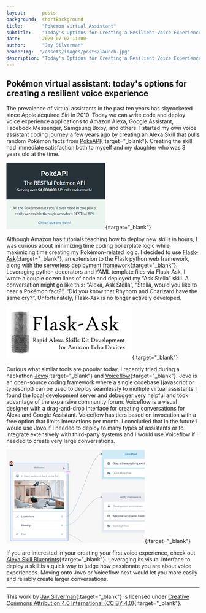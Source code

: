 ```yaml
---
layout:      posts
background:  shortBackground
title:       "Pokémon Virtual Assistant"
subtitle:    "Today's Options for Creating a Resilient Voice Experience"
date:        2020-07-07 11:00
author:      "Jay Silverman"
headerImg:  "/assets/images/posts/launch.jpg"
description: "Today's Options for Creating a Resilient Voice Experience"
---
```


## Pokémon virtual assistant: today's options for creating a resilient voice experience  

The prevalence of virtual assistants in the past ten years has skyrocketed since Apple acquired Siri in 2010. Today we can write code and deploy voice experience applications to Amazon Alexa, Google Assistant, Facebook Messenger, Samgsung Bixby, and others. I started my own voice assistant coding journey a few years ago by creating an Alexa Skill that pulls random Pokémon facts from [PokéAPI](https://pokeapi.co/){:target="_blank"}. Creating the skill had immediate satisfaction both to myself and my daughter who was 3 years old at the time. 

![PokeAPI](/assets/images/posts/2020-07-07-virtual-voice-assistant-daughter/pokeapi.png){:target="_blank"}
 
Although Amazon has tutorials teaching how to deploy new skills in hours, I was curious about minimizing time coding boilerplate logic while maximizing time creating my Pokémon-related logic. I decided to use [Flask-Ask](https://github.com/johnwheeler/flask-ask){:target="_blank"}, an extension to the Flask python web framework, along with the [serverless deployment framework](https://www.serverless.com/){:target="_blank"}. Leveraging python decorators and YAML template files via Flask-Ask, I wrote a couple dozen lines of code and deployed my “Ask Stella” skill. A conversation might go like this: “Alexa, Ask Stella”, “Stella, would you like to hear a Pokémon fact?”, “Did you know that Rhyhorn and Charizard have the same cry?”. Unfortunately, Flask-Ask is no longer actively developed.  

![Flask-Ask](/assets/images/posts/2020-07-07-virtual-voice-assistant-daughter/flask-ask.png){:target="_blank"}
 
Curious what similar tools are popular today, I recently tried during a hackathon [Jovo](https://www.jovo.tech/){:target="_blank"} and [Voiceflow](https://www.voiceflow.com/){:target="_blank"}. Jovo is an open-source coding framework where a single codebase (javascript or typescript) can be used to deploy seamlessly to multiple virtual assistants. I found the local development server and debugger very helpful and took advantage of the expansive community forum. Voiceflow is a visual designer with a drag-and-drop interface for creating conversations for Alexa and Google Assistant. Voiceflow has tiers based on invocation with a free option that limits interactions per month. I concluded that in the future I would use Jovo if I needed to deploy to many types of assistants or to integrate extensively with third-party systems and I would use Voiceflow if I needed to create very large conversations. 

![Voiceflow](/assets/images/posts/2020-07-07-virtual-voice-assistant-daughter/voiceflow.png){:target="_blank"}

If you are interested in your creating your first voice experience, check out [Alexa Skill Blueprints](https://blueprints.amazon.com/){:target="_blank"}. Leveraging its visual interface to deploy a skill is a quick way to judge how passionate you are about voice experiences. Moving onto Jovo or Voiceflow next would let you more easily and reliably create larger conversations. 

***

This work by [Jay Silverman](https://jaysilverman.net){:target="_blank"} is licensed under [Creative Commons Attribution 4.0 International (CC BY 4.0)](https://creativecommons.org/licenses/by/4.0/){:target="_blank"}.
